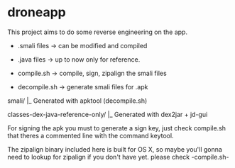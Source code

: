 # droneapp

This project aims to do some reverse engineering on the app.

- .smali files -> can be modified and compiled
- .java files -> up to now only for reference.

- compile.sh -> compile, sign, zipalign the smali files
- decompile.sh -> generate smali files for .apk

smali/
|_ Generated with apktool (decompile.sh)

classes-dex-java-reference-only/
|_ Generated with dex2jar + jd-gui

For signing the apk you must to generate a sign key, just check compile.sh that theres a commented line with the command keytool.

The zipalign binary included here is built for OS X, so maybe you'll gonna need to lookup for zipalign if you don't have yet. please check -compile.sh-
